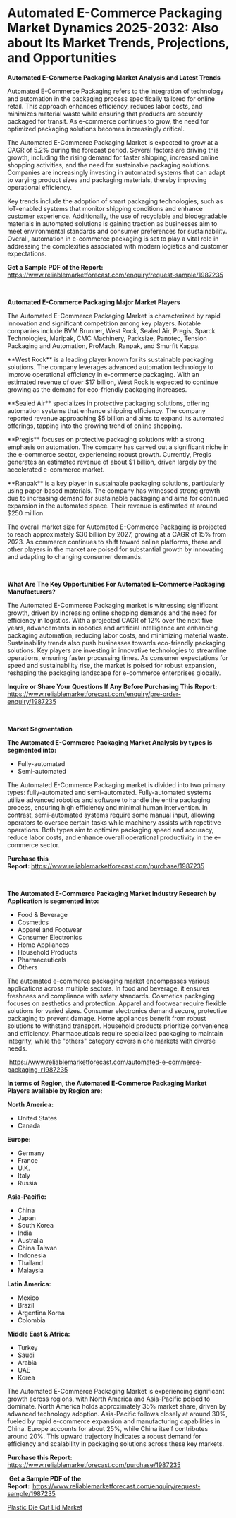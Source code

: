 <p><h1>Automated E-Commerce Packaging Market Dynamics 2025-2032: Also about Its Market Trends, Projections, and Opportunities</h1></p><p><strong>Automated E-Commerce Packaging Market Analysis and Latest Trends</strong></p>
<p><p>Automated E-Commerce Packaging refers to the integration of technology and automation in the packaging process specifically tailored for online retail. This approach enhances efficiency, reduces labor costs, and minimizes material waste while ensuring that products are securely packaged for transit. As e-commerce continues to grow, the need for optimized packaging solutions becomes increasingly critical.</p><p>The Automated E-Commerce Packaging Market is expected to grow at a CAGR of 5.2% during the forecast period. Several factors are driving this growth, including the rising demand for faster shipping, increased online shopping activities, and the need for sustainable packaging solutions. Companies are increasingly investing in automated systems that can adapt to varying product sizes and packaging materials, thereby improving operational efficiency.</p><p>Key trends include the adoption of smart packaging technologies, such as IoT-enabled systems that monitor shipping conditions and enhance customer experience. Additionally, the use of recyclable and biodegradable materials in automated solutions is gaining traction as businesses aim to meet environmental standards and consumer preferences for sustainability. Overall, automation in e-commerce packaging is set to play a vital role in addressing the complexities associated with modern logistics and customer expectations.</p></p>
<p><strong>Get a Sample PDF of the Report:&nbsp;</strong> <a href="https://www.reliablemarketforecast.com/enquiry/request-sample/1987235?utm_campaign=3299&utm_medium=2&utm_source=Github&utm_content=ia&utm_term=08032025&utm_id=automated-e-commerce-packaging">https://www.reliablemarketforecast.com/enquiry/request-sample/1987235</a></p>
<p>&nbsp;</p>
<p><strong>Automated E-Commerce Packaging Major Market Players</strong></p>
<p><p>The Automated E-Commerce Packaging Market is characterized by rapid innovation and significant competition among key players. Notable companies include BVM Brunner, West Rock, Sealed Air, Pregis, Sparck Technologies, Maripak, CMC Machinery, Packsize, Panotec, Tension Packaging and Automation, ProMach, Ranpak, and Smurfit Kappa.</p><p>**West Rock** is a leading player known for its sustainable packaging solutions. The company leverages advanced automation technology to improve operational efficiency in e-commerce packaging. With an estimated revenue of over $17 billion, West Rock is expected to continue growing as the demand for eco-friendly packaging increases.</p><p>**Sealed Air** specializes in protective packaging solutions, offering automation systems that enhance shipping efficiency. The company reported revenue approaching $5 billion and aims to expand its automated offerings, tapping into the growing trend of online shopping.</p><p>**Pregis** focuses on protective packaging solutions with a strong emphasis on automation. The company has carved out a significant niche in the e-commerce sector, experiencing robust growth. Currently, Pregis generates an estimated revenue of about $1 billion, driven largely by the accelerated e-commerce market.</p><p>**Ranpak** is a key player in sustainable packaging solutions, particularly using paper-based materials. The company has witnessed strong growth due to increasing demand for sustainable packaging and aims for continued expansion in the automated space. Their revenue is estimated at around $250 million.</p><p>The overall market size for Automated E-Commerce Packaging is projected to reach approximately $30 billion by 2027, growing at a CAGR of 15% from 2023. As commerce continues to shift toward online platforms, these and other players in the market are poised for substantial growth by innovating and adapting to changing consumer demands.</p></p>
<p>&nbsp;</p>
<p><strong>What Are The Key Opportunities For Automated E-Commerce Packaging Manufacturers?</strong></p>
<p><p>The Automated E-Commerce Packaging market is witnessing significant growth, driven by increasing online shopping demands and the need for efficiency in logistics. With a projected CAGR of 12% over the next five years, advancements in robotics and artificial intelligence are enhancing packaging automation, reducing labor costs, and minimizing material waste. Sustainability trends also push businesses towards eco-friendly packaging solutions. Key players are investing in innovative technologies to streamline operations, ensuring faster processing times. As consumer expectations for speed and sustainability rise, the market is poised for robust expansion, reshaping the packaging landscape for e-commerce enterprises globally.</p></p>
<p><strong>Inquire or Share Your Questions If Any Before Purchasing This Report:</strong> <a href="https://www.reliablemarketforecast.com/enquiry/pre-order-enquiry/1987235?utm_campaign=3299&utm_medium=2&utm_source=Github&utm_content=ia&utm_term=08032025&utm_id=automated-e-commerce-packaging">https://www.reliablemarketforecast.com/enquiry/pre-order-enquiry/1987235</a></p>
<p>&nbsp;</p>
<p><strong>Market Segmentation</strong></p>
<p><strong>The Automated E-Commerce Packaging Market Analysis by types is segmented into:</strong></p>
<p><ul><li>Fully-automated</li><li>Semi-automated</li></ul></p>
<p><p>The Automated E-Commerce Packaging market is divided into two primary types: fully-automated and semi-automated. Fully-automated systems utilize advanced robotics and software to handle the entire packaging process, ensuring high efficiency and minimal human intervention. In contrast, semi-automated systems require some manual input, allowing operators to oversee certain tasks while machinery assists with repetitive operations. Both types aim to optimize packaging speed and accuracy, reduce labor costs, and enhance overall operational productivity in the e-commerce sector.</p></p>
<p><strong>Purchase this Report:&nbsp;</strong><a href="https://www.reliablemarketforecast.com/purchase/1987235?utm_campaign=3299&utm_medium=2&utm_source=Github&utm_content=ia&utm_term=08032025&utm_id=automated-e-commerce-packaging">https://www.reliablemarketforecast.com/purchase/1987235</a></p>
<p>&nbsp;</p>
<p><strong>The Automated E-Commerce Packaging Market Industry Research by Application is segmented into:</strong></p>
<p><ul><li>Food & Beverage</li><li>Cosmetics</li><li>Apparel and Footwear</li><li>Consumer Electronics</li><li>Home Appliances</li><li>Household Products</li><li>Pharmaceuticals</li><li>Others</li></ul></p>
<p><p>The automated e-commerce packaging market encompasses various applications across multiple sectors. In food and beverage, it ensures freshness and compliance with safety standards. Cosmetics packaging focuses on aesthetics and protection. Apparel and footwear require flexible solutions for varied sizes. Consumer electronics demand secure, protective packaging to prevent damage. Home appliances benefit from robust solutions to withstand transport. Household products prioritize convenience and efficiency. Pharmaceuticals require specialized packaging to maintain integrity, while the "others" category covers niche markets with diverse needs.</p></p>
<p><a href="https://www.reliablemarketforecast.com/automated-e-commerce-packaging-r1987235?utm_campaign=3299&utm_medium=2&utm_source=Github&utm_content=ia&utm_term=08032025&utm_id=automated-e-commerce-packaging">&nbsp;https://www.reliablemarketforecast.com/automated-e-commerce-packaging-r1987235</a></p>
<p><strong>In terms of Region, the Automated E-Commerce Packaging Market Players available by Region are:</strong></p>
<p>
    <p> <strong> North America: </strong>
        <ul>
            <li>United States</li>
            <li>Canada</li>
        </ul>
        </p> 
    <p> <strong> Europe: </strong>
        <ul>
            <li>Germany</li>
            <li>France</li>
            <li>U.K.</li>
            <li>Italy</li>
            <li>Russia</li>
        </ul>
        </p> 
    <p> <strong> Asia-Pacific: </strong>
        <ul>
            <li>China</li>
            <li>Japan</li>
            <li>South Korea</li>
            <li>India</li>
            <li>Australia</li>
            <li>China Taiwan</li>
            <li>Indonesia</li>
            <li>Thailand</li>
            <li>Malaysia</li>
        </ul>
        </p> 
    <p> <strong> Latin America: </strong>
        <ul>
            <li>Mexico</li>
            <li>Brazil</li>
            <li>Argentina Korea</li>
            <li>Colombia</li>
        </ul>
        </p> 
    <p> <strong> Middle East & Africa: </strong>
        <ul>
            <li>Turkey</li>
            <li>Saudi</li>
            <li>Arabia</li>
            <li>UAE</li>
            <li>Korea</li>
        </ul>
    </p>
    </p>
<p><p>The Automated E-Commerce Packaging Market is experiencing significant growth across regions, with North America and Asia-Pacific poised to dominate. North America holds approximately 35% market share, driven by advanced technology adoption. Asia-Pacific follows closely at around 30%, fueled by rapid e-commerce expansion and manufacturing capabilities in China. Europe accounts for about 25%, while China itself contributes around 20%. This upward trajectory indicates a robust demand for efficiency and scalability in packaging solutions across these key markets.</p></p>
<p><strong>Purchase this Report: </strong><a href="https://www.reliablemarketforecast.com/purchase/1987235?utm_campaign=3299&utm_medium=2&utm_source=Github&utm_content=ia&utm_term=08032025&utm_id=automated-e-commerce-packaging">https://www.reliablemarketforecast.com/purchase/1987235</a></p>
<p>&nbsp;<strong>Get a Sample PDF of the Report:&nbsp;&nbsp;</strong><a href="https://www.reliablemarketforecast.com/enquiry/request-sample/1987235?utm_campaign=3299&utm_medium=2&utm_source=Github&utm_content=ia&utm_term=08032025&utm_id=automated-e-commerce-packaging">https://www.reliablemarketforecast.com/enquiry/request-sample/1987235</a></p>
<p><strong></strong></p>
<p><p><a href="https://github.com/sirayedantte/Market-Research-Report-List-1/blob/main/plastic-die-cut-lid-market.md?utm_campaign=3299&utm_medium=2&utm_source=Github&utm_content=ia&utm_term=08032025&utm_id=automated-e-commerce-packaging">Plastic Die Cut Lid Market</a></p></p>